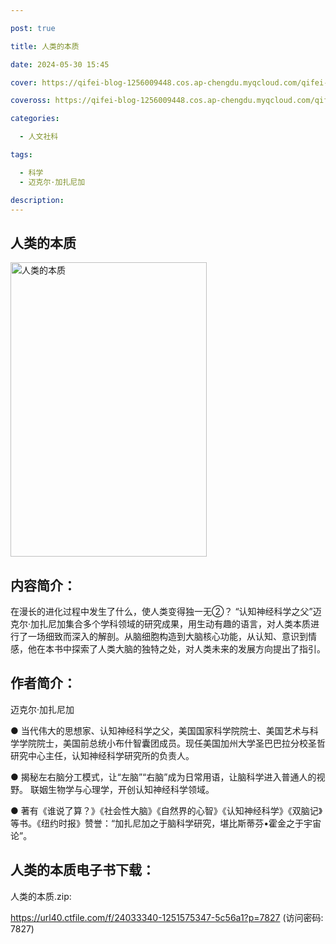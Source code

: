 ```yaml
---

post: true

title: 人类的本质

date: 2024-05-30 15:45

cover: https://qifei-blog-1256009448.cos.ap-chengdu.myqcloud.com/qifei-blog/s34371761.jpg

coveross: https://qifei-blog-1256009448.cos.ap-chengdu.myqcloud.com/qifei-blog/s34371761.jpg

categories:

  - 人文社科

tags:

  - 科学
  - 迈克尔·加扎尼加

description:
---
```


## 人类的本质

<img alt="人类的本质" class="aligncenter loading" data-was-processed="true" decoding="async" fetchpriority="high" height="471" src="https://qifei-blog-1256009448.cos.ap-chengdu.myqcloud.com/qifei-blog/s34371761.jpg" style="cursor: zoom-in;" width="314"/>

## 内容简介：

在漫长的进化过程中发生了什么，使人类变得独一无②？ “认知神经科学之父”迈克尔·加扎尼加集合多个学科领域的研究成果，用生动有趣的语言，对人类本质进行了一场细致而深入的解剖。从脑细胞构造到大脑核心功能，从认知、意识到情感，他在本书中探索了人类大脑的独特之处，对人类未来的发展方向提出了指引。

## 作者简介：

迈克尔·加扎尼加

● 当代伟大的思想家、认知神经科学之父，美国国家科学院院士、美国艺术与科学学院院士，美国前总统小布什智囊团成员。现任美国加州大学圣巴巴拉分校圣哲研究中心主任，认知神经科学研究所的负责人。

● 揭秘左右脑分工模式，让“左脑”“右脑”成为日常用语，让脑科学进入普通人的视野。 联姻生物学与心理学，开创认知神经科学领域。

● 著有《谁说了算？》《社会性大脑》《自然界的心智》《认知神经科学》《双脑记》等书。《纽约时报》赞誉：“加扎尼加之于脑科学研究，堪比斯蒂芬•霍金之于宇宙论”。

## 人类的本质电子书下载：

人类的本质.zip: 

https://url40.ctfile.com/f/24033340-1251575347-5c56a1?p=7827 (访问密码: 7827)

